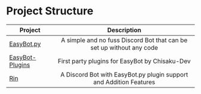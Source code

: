 # Project Structure

| Project     | Description |
| ----------- | :---: |
| [EasyBot.py](https://github.com/chisaku-dev/EasyBot.py)  | A simple and no fuss Discord Bot that can be set up without any code |
| [EasyBot-Plugins](https://github.com/chisaku-dev/EasyBot-Plugins) | First party plugins for EasyBot by Chisaku-Dev |
| [Rin](https://github.com/No767/Rin)   | A Discord Bot with EasyBot.py plugin support and Addition Features |
